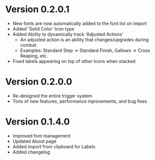# Version 0.2.0.1
- New fonts are now automatically added to the font list on import
- Added 'Solid Color' Icon type
- Added Ability to dynamically track 'Adjusted Actions'
    - An adjusted action is an ability that changes/upgrades during combat.
    - Examples: Standard Step -> Standard Finish, Gallows -> Cross Reaping, etc.
- Fixed labels appearing on top of other Icons when stacked

# Version 0.2.0.0
- Re-designed the entire trigger system
- Tons of new features, performance inprovements, and bug fixes

# Version 0.1.4.0
- Improved font management
- Updated About page
- Added import from clipboard for Labels
- Added changelog